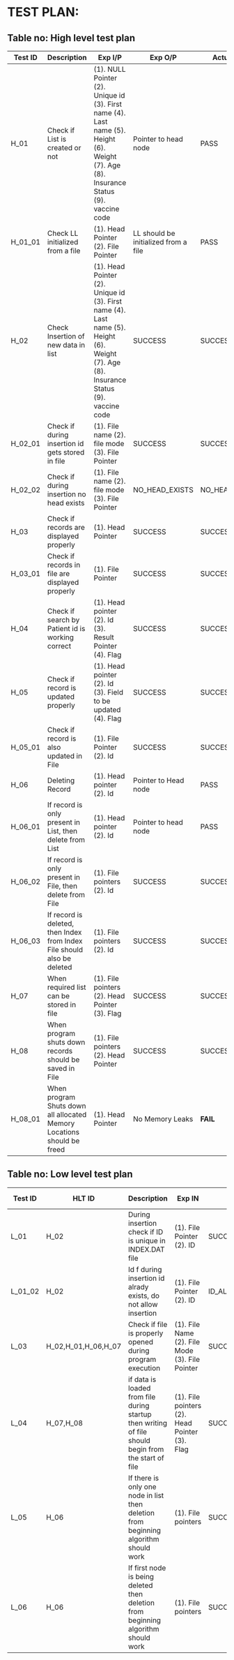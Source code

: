 # TEST PLAN:

## Table no: High level test plan

| **Test ID** | **Description**                                                         | **Exp I/P**                                                                                                                              | **Exp O/P**                          | **Actual Out** | **Type Of Test**   |
| ----------- | ----------------------------------------------------------------------- | ---------------------------------------------------------------------------------------------------------------------------------------- | ------------------------------------ | -------------- | ------------------ |
| H_01        | Check if List is created or not                                         | (1). NULL Pointer (2). Unique id (3). First name (4). Last name (5). Height (6). Weight (7). Age (8). Insurance Status (9). vaccine code | Pointer to head node                 | PASS           | Requirement based  |
| H_01_01     | Check LL initialized from a file                                        | (1). Head Pointer (2). File Pointer                                                                                                      | LL should be initialized from a file | PASS           | Scenario/Technical |
| H_02        | Check Insertion of new data in list                                     | (1). Head Pointer (2). Unique id (3). First name (4). Last name (5). Height (6). Weight (7). Age (8). Insurance Status (9). vaccine code | SUCCESS                              | SUCCESS        | Requirement based  |
| H_02_01     | Check if during insertion id gets stored in file                        | (1). File name (2). file mode (3). File Pointer                                                                                          | SUCCESS                              | SUCCESS        | Requirement based  |
| H_02_02     | Check if during insertion no head exists                                | (1). File name (2). file mode (3). File Pointer                                                                                          | NO_HEAD_EXISTS                       | NO_HEAD_EXISTS | Technical          |
| H_03        | Check if records are displayed properly                                 | (1). Head Pointer                                                                                                                        | SUCCESS                              | SUCCESS        | Requirement based  |
| H_03_01     | Check if records in file are displayed properly                         | (1). File Pointer                                                                                                                        | SUCCESS                              | SUCCESS        | Technical          |
| H_04        | Check if search by Patient id is working correct                        | (1). Head pointer (2). Id (3). Result Pointer (4). Flag                                                                                  | SUCCESS                              | SUCCESS        | Requirement based  |
| H_05        | Check if record is updated properly                                     | (1). Head pointer (2). Id (3). Field to be updated (4). Flag                                                                             | SUCCESS                              | SUCCESS        | Requirement based  |
| H_05_01     | Check if record is also updated in File                                 | (1). File Pointer (2). Id                                                                                                                | SUCCESS                              | SUCCESS        | Technical          |
| H_06        | Deleting Record                                                         | (1). Head pointer (2). Id                                                                                                                | Pointer to Head node                 | PASS           | Requirement based  |
| H_06_01     | If record is only present in List, then delete from List                | (1). Head pointer (2). Id                                                                                                                | Pointer to head node                 | PASS           | Technical          |
| H_06_02     | If record is only present in File, then delete from File                | (1). File pointers (2). Id                                                                                                               | SUCCESS                              | SUCCESS        | Technical          |
| H_06_03     | If record is deleted, then Index from Index File should also be deleted | (1). File pointers (2). Id                                                                                                               | SUCCESS                              | SUCCESS        | Technical          |
| H_07        | When required list can be stored in file                                | (1). File pointers (2). Head Pointer (3). Flag                                                                                           | SUCCESS                              | SUCCESS        | Requirement based  |
| H_08        | When program shuts down records should be saved in File                 | (1). File pointers (2). Head Pointer                                                                                                     | SUCCESS                              | SUCCESS        | Requirement based  |
| H_08_01     | When program Shuts down all allocated Memory Locations should be freed  | (1). Head Pointer                                                                                                                        | No Memory Leaks                      | **FAIL**       | Technical          |

## Table no: Low level test plan

| **Test ID** | **HLT ID**          | **Description**                                                                                     | **Exp IN**                                      | **Exp OUT**       | **Actual Out**    | **Type Of Test**  |
| ----------- | ------------------- | --------------------------------------------------------------------------------------------------- | ----------------------------------------------- | ----------------- | ----------------- | ----------------- |
| L_01        | H_02                | During insertion check if ID is unique in INDEX.DAT file                                            | (1). File Pointer (2). ID                       | SUCCESS           | SUCCESS           | Requirement based |
| L_01_02     | H_02                | Id f during insertion id alrady exists, do not allow insertion                                      | (1). File Pointer (2). ID                       | ID_ALREADY_EXISTS | ID_ALREADY_EXISTS | Scenario based    |
| L_03        | H_02,H_01,H_06,H_07 | Check if file is properly opened during program execution                                           | (1). File Name (2). File Mode (3). File Pointer | SUCCESS           | SUCCESS           | Technical         |
| L_04        | H_07,H_08           | if data is loaded from file during startup then writing of file should begin from the start of file | (1). File pointers (2). Head Pointer (3). Flag  | SUCCESS           | SUCCESS           | Technical         |
| L_05        | H_06                | If there is only one node in list then deletion from beginning algorithm should work                | (1). File pointers                              | SUCCESS           | SUCCESS           | Technical         |
| L_06        | H_06                | If first node is being deleted then deletion from beginning algorithm should work                   | (1). File pointers                              | SUCCESS           | SUCCESS           | Technical         |

